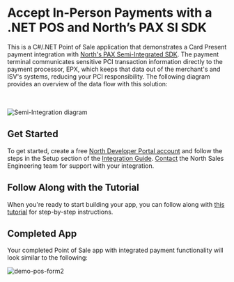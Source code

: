 # Accept In-Person Payments with a .NET POS and North’s PAX SI SDK

This is a C#/.NET Point of Sale application that demonstrates a Card Present payment integration with [North's PAX Semi-Integrated SDK](https://developer.north.com/products/in-person/semi-integrated/pax-si-sdk). The payment terminal communicates sensitive PCI transaction information directly to the payment processor, EPX, which keeps that data out of the merchant's and ISV's systems, reducing your PCI responsibility. The following diagram provides an overview of the data flow with this solution:
<br><br><br>

![Semi-Integration diagram](https://github.com/PaymentsHubDevelopers/PaymentsHub-.NET-PAX-SI-SDK/assets/136620102/0325116f-421b-4a39-b5ce-684c36678a27)

## Get Started

To get started, create a free [North Developer Portal account](https://developer.north.com/register) and follow the steps in the Setup section of the [Integration Guide](https://developer.north.com/products/in-person/semi-integrated/pax-si-sdk/integration-guide). [Contact](https://developer.north.com/contact) the North Sales Engineering team for support with your integration.

## Follow Along with the Tutorial

When you're ready to start building your app, you can follow along with [this tutorial](https://developer.north.com/blog/tutorial-csharp-dotnet-payment-application) for step-by-step instructions.

## Completed App

Your completed Point of Sale app with integrated payment functionality will look similar to the following:

![demo-pos-form2](https://github.com/PaymentsHubDevelopers/PaymentsHub-.NET-PAX-SI-SDK/assets/136620102/5bbbf1b2-2018-47b9-85a1-49e5bcfd4c74)

